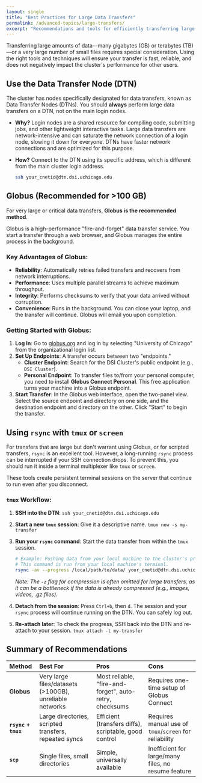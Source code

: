 ```yaml
---
layout: single
title: "Best Practices for Large Data Transfers"
permalink: /advanced-topics/large-transfers/
excerpt: "Recommendations and tools for efficiently transferring large datasets to and from the cluster, including Globus and rsync."
---
```


Transferring large amounts of data—many gigabytes (GB) or terabytes (TB)—or a very large number of small files requires special consideration. Using the right tools and techniques will ensure your transfer is fast, reliable, and does not negatively impact the cluster's performance for other users.

## Use the Data Transfer Node (DTN)

The cluster has nodes specifically designated for data transfers, known as Data Transfer Nodes (DTNs). You should **always** perform large data transfers on a DTN, not on the main login nodes.

*   **Why?** Login nodes are a shared resource for compiling code, submitting jobs, and other lightweight interactive tasks. Large data transfers are network-intensive and can saturate the network connection of a login node, slowing it down for everyone. DTNs have faster network connections and are optimized for this purpose.
*   **How?** Connect to the DTN using its specific address, which is different from the main cluster login address.

    ```bash
    ssh your_cnetid@dtn.dsi.uchicago.edu
    ```

## Globus (Recommended for >100 GB)

For very large or critical data transfers, **Globus is the recommended method**.

Globus is a high-performance "fire-and-forget" data transfer service. You start a transfer through a web browser, and Globus manages the entire process in the background.

### Key Advantages of Globus:

*   **Reliability**: Automatically retries failed transfers and recovers from network interruptions.
*   **Performance**: Uses multiple parallel streams to achieve maximum throughput.
*   **Integrity**: Performs checksums to verify that your data arrived without corruption.
*   **Convenience**: Runs in the background. You can close your laptop, and the transfer will continue. Globus will email you upon completion.

### Getting Started with Globus:

1.  **Log In**: Go to [globus.org](https://www.globus.org) and log in by selecting "University of Chicago" from the organizational login list.
2.  **Set Up Endpoints**: A transfer occurs between two "endpoints."
    *   **Cluster Endpoint**: Search for the DSI Cluster's public endpoint (e.g., `DSI Cluster`).
    *   **Personal Endpoint**: To transfer files to/from your personal computer, you need to install **Globus Connect Personal**. This free application turns your machine into a Globus endpoint.
3.  **Start Transfer**: In the Globus web interface, open the two-panel view. Select the source endpoint and directory on one side, and the destination endpoint and directory on the other. Click "Start" to begin the transfer.

## Using `rsync` with `tmux` or `screen`

For transfers that are large but don't warrant using Globus, or for scripted transfers, `rsync` is an excellent tool. However, a long-running `rsync` process can be interrupted if your SSH connection drops. To prevent this, you should run it inside a terminal multiplexer like `tmux` or `screen`.

These tools create persistent terminal sessions on the server that continue to run even after you disconnect.

### `tmux` Workflow:

1.  **SSH into the DTN**:
    `ssh your_cnetid@dtn.dsi.uchicago.edu`

2.  **Start a new `tmux` session**: Give it a descriptive name.
    `tmux new -s my-transfer`

3.  **Run your `rsync` command**: Start the data transfer from within the `tmux` session.
    ```bash
    # Example: Pushing data from your local machine to the cluster's project space
    # This command is run from your local machine's terminal.
    rsync -av --progress /local/path/to/data/ your_cnetid@dtn.dsi.uchicago.edu:/project/cool-lab/data/
    ```
    *Note: The `-z` flag for compression is often omitted for large transfers, as it can be a bottleneck if the data is already compressed (e.g., images, videos, .gz files).*

4.  **Detach from the session**: Press `Ctrl+b`, then `d`. The session and your `rsync` process will continue running on the DTN. You can safely log out.

5.  **Re-attach later**: To check the progress, SSH back into the DTN and re-attach to your session.
    `tmux attach -t my-transfer`

## Summary of Recommendations

| Method | Best For | Pros | Cons |
| :--- | :--- | :--- | :--- |
| **Globus** | Very large files/datasets (>100GB), unreliable networks | Most reliable, "fire-and-forget", auto-retry, checksums | Requires one-time setup of Globus Connect |
| **`rsync` + `tmux`** | Large directories, scripted transfers, repeated syncs | Efficient (transfers diffs), scriptable, good control | Requires manual use of `tmux`/`screen` for reliability |
| **`scp`** | Single files, small directories | Simple, universally available | Inefficient for large/many files, no resume feature |
